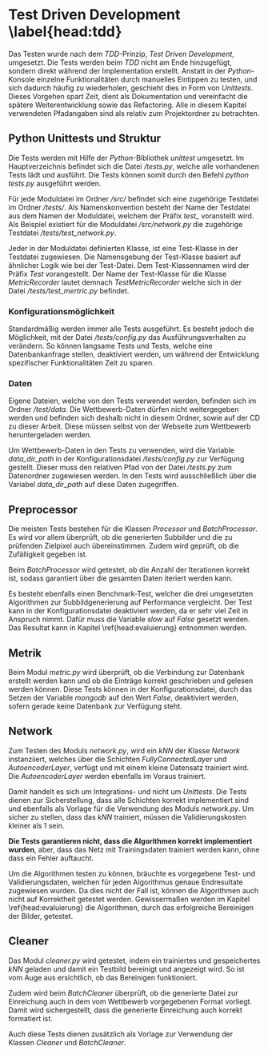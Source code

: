 # Test Driven Development \label{head:tdd}

Das Testen wurde nach dem *TDD*-Prinzip, *Test Driven Development*, umgesetzt. Die Tests werden beim *TDD* nicht am Ende hinzugefügt, sondern direkt während der Implementation erstellt. Anstatt in der *Python*-Konsole einzelne Funktionalitäten durch manuelles Eintippen zu testen, und sich dadurch häufig zu wiederholen, geschieht dies in Form von *Unittests*. Dieses Vorgehen spart Zeit, dient als Dokumentation und vereinfacht die spätere Weiterentwicklung sowie das Refactoring. Alle in diesem Kapitel verwendeten Pfadangaben sind als relativ zum Projektordner zu betrachten.

## Python Unittests und Struktur

Die Tests werden mit Hilfe der *Python*-Bibliothek *unittest* umgesetzt. Im Hauptverzeichnis befindet sich die Datei */tests.py*, welche alle vorhandenen Tests lädt und ausführt. Die Tests können somit durch den Befehl *python tests.py* ausgeführt werden.

Für jede Moduldatei im Ordner */src/* befindet sich eine zugehörige Testdatei im Ordner */tests/*. Als Namenskonvention besteht der Name der Testdatei aus dem Namen der Moduldatei, welchem der Präfix *test\_* voranstellt wird. Als Beispiel existiert für die Moduldatei */src/network.py* die zugehörige Testdatei */tests/test_network.py*.

Jeder in der Moduldatei definierten Klasse, ist eine Test-Klasse in der Testdatei zugewiesen. Die Namensgebung der Test-Klasse basiert auf ähnlicher Logik wie bei der Test-Datei. Dem Test-Klassennamen wird der Präfix *Test* vorangestellt. Der Name der Test-Klasse für die Klasse *MetricRecorder* lautet demnach *TestMetricRecorder* welche sich in der Datei */tests/test_mertric.py* befindet.

### Konfigurationsmöglichkeit

Standardmäßig werden immer alle Tests ausgeführt. Es besteht jedoch die Möglichkeit, mit der Datei */tests/config.py* das Ausführungsverhalten zu verändern. So können langsame Tests und Tests, welche eine Datenbankanfrage stellen, deaktiviert werden, um während der Entwicklung spezifischer Funktionalitäten Zeit zu sparen.

### Daten

Eigene Dateien, welche von den Tests verwendet werden, befinden sich im Ordner */test/data*. Die Wettbewerb-Daten dürfen nicht weitergegeben werden und befinden sich deshalb nicht in diesem Ordner, sowie auf der CD zu dieser Arbeit. Diese müssen selbst von der Webseite zum Wettbewerb heruntergeladen werden.

Um Wettbewerb-Daten in den Tests zu verwenden, wird die Variable *data_dir_path* in der Konfigurationsdatei */tests/config.py* zur Verfügung gestellt. Dieser muss den relativen Pfad von der Datei */tests.py* zum Datenordner zugewiesen werden. In den Tests wird ausschließlich über die Variabel *data_dir_path* auf diese Daten zugegriffen.

## Preprocessor

Die meisten Tests bestehen für die Klassen *Processor* und *BatchProcessor*. Es wird vor allem überprüft, ob die generierten Subbilder und die zu prüfenden Zielpixel auch übereinstimmen. Zudem wird geprüft, ob die Zufälligkeit gegeben ist.

Beim *BatchProcessor* wird getestet, ob die Anzahl der Iterationen korrekt ist, sodass garantiert über die gesamten Daten iteriert werden kann.

Es besteht ebenfalls einen Benchmark-Test, welcher die drei umgesetzten Algorithmen zur Subbildgenerierung auf Performance vergleicht. Der Test kann in der Konfigurationsdatei deaktiviert werden, da er sehr viel Zeit in Anspruch nimmt. Dafür muss die Variable *slow* auf *False* gesetzt werden. Das Resultat kann in Kapitel \ref{head:evaluierung} entnommen werden.

## Metrik

Beim Modul *metric.py* wird überprüft, ob die Verbindung zur Datenbank erstellt werden kann und ob die Einträge korrekt geschrieben und gelesen werden können. Diese Tests können in der Konfigurationsdatei, durch das Setzen der Variable *mongodb* auf den Wert *False*, deaktiviert werden, sofern gerade keine Datenbank zur Verfügung steht.

## Network

Zum Testen des Moduls *network.py*, wird ein *kNN* der Klasse *Network* instanziiert, welches über die Schichten *FullyConnectedLayer* und *AutoencoderLayer*, verfügt und mit einem kleine Datensatz trainiert wird. Die *AutoencoderLayer* werden ebenfalls im Voraus trainiert.

Damit handelt es sich um Integrations- und nicht um *Unittests*. Die Tests dienen zur Sicherstellung, dass alle Schichten korrekt implementiert sind und ebenfalls als Vorlage für die Verwendung des Moduls *network.py*. Um sicher zu stellen, dass das *kNN* trainiert, müssen die Validierungskosten kleiner als 1 sein.

**Die Tests garantieren nicht, dass die Algorithmen korrekt implementiert wurden**, aber, dass das Netz mit Trainingsdaten trainiert werden kann, ohne dass ein Fehler auftaucht.

Um die Algorithmen testen zu können, bräuchte es vorgegebene Test- und Validierungsdaten, welchen für jeden Algorithmus genaue Endresultate zugewiesen wurden. Da dies nicht der Fall ist, können die Algorithmen auch nicht auf Korrektheit getestet werden. Gewissermaßen werden im Kapitel \ref{head:evaluierung} die Algorithmen, durch das erfolgreiche Bereinigen der Bilder, getestet.

## Cleaner

Das Modul *cleaner.py* wird getestet, indem ein trainiertes und gespeichertes *kNN* geladen und damit ein Testbild bereinigt und angezeigt wird. So ist vom Auge aus ersichtlich, ob das Bereinigen funktioniert.

Zudem wird beim *BatchCleaner* überprüft, ob die generierte Datei zur Einreichung auch in dem vom Wettbewerb vorgegebenen Format vorliegt. Damit wird sichergestellt, dass die generierte Einreichung auch korrekt formatiert ist.

Auch diese Tests dienen zusätzlich als Vorlage zur Verwendung der Klassen *Cleaner* und *BatchCleaner*.

